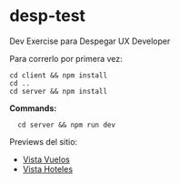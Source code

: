 # desp-test
Dev Exercise para Despegar UX Developer

Para correrlo por primera vez: 
```
cd client && npm install
cd ..
cd server && npm install
``` 

**Commands:**
```
  cd server && npm run dev
```

Previews del sitio: 
- [Vista Vuelos](https://imgur.com/ddsPSkM)
- [Vista Hoteles](https://imgur.com/jDld9GE)

